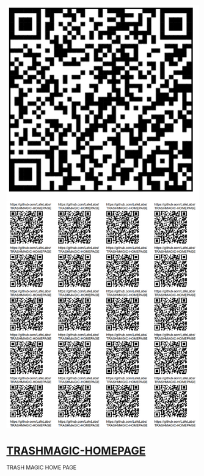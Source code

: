 ![](qrcode.png)
![](qrcode-page.png)

# [TRASHMAGIC-HOMEPAGE](https://github.com/LafeLabs/TRASHMAGIC-HOMEPAGE)

TRASH MAGIC HOME PAGE
